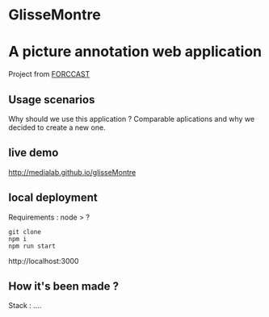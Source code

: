 # GlisseMontre
# A picture annotation web application

Project from [FORCCAST](http://controverses.org)

## Usage scenarios 

Why should we use this application ?
Comparable aplications and why we decided to create a new one. 

## live demo

http://medialab.github.io/glisseMontre

## local deployment

Requirements : node > ?

```
git clone
npm i 
npm run start
```

http://localhost:3000

## How it's been made ?

Stack : ....
